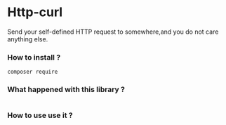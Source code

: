 # Http-curl
Send your self-defined HTTP request to somewhere,and you do not care anything else.

### How to install ? 

```shell
composer require 
```

### What happened with this library ?

```json

```

### How to use use it ? 

```

```

